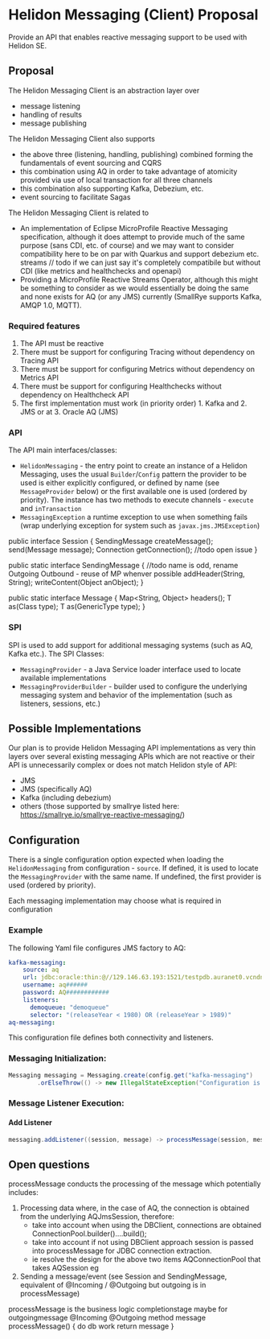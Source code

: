 # Helidon Messaging (Client) Proposal

Provide an API that enables reactive messaging support to be used with Helidon SE.

## Proposal

The Helidon Messaging Client is an abstraction layer over
- message listening
- handling of results
- message publishing

The Helidon Messaging Client also supports
- the above three (listening, handling, publishing) combined forming the fundamentals of event sourcing and CQRS
- this combination using AQ in order to take advantage of atomicity provided via use of local transaction for all three channels
- this combination also supporting Kafka, Debezium, etc. 
- event sourcing to facilitate Sagas

The Helidon Messaging Client is related to
- An implementation of Eclipse MicroProfile Reactive Messaging specification, although it does attempt to provide much of the same purpose (sans CDI, etc. of course) and we may want to consider compatibility here to be on par with Quarkus and support debezium etc. streams // todo if we can just say it's completely compatibile but without CDI  (like metrics and healthchecks and openapi)
- Providing a MicroProfile Reactive Streams Operator, although this might be something to consider as we would essentially be doing the same and none exists for AQ (or any JMS) currently (SmallRye supports Kafka, AMQP 1.0, MQTT).


### Required features

1. The API must be reactive 
2. There must be support for configuring Tracing without dependency on Tracing API
3. There must be support for configuring Metrics without dependency on Metrics API
4. There must be support for configuring Healthchecks without dependency on Healthcheck API
5. The first implementation must work (in priority order) 1. Kafka and 2. JMS or at 3. Oracle AQ (JMS)
  
### API

The API main interfaces/classes:
- `HelidonMessaging` - the entry point to create an instance of a Helidon Messaging, uses the usual `Builder`/`Config` pattern
    the provider to be used is either explicitly configured, or defined by name (see `MessageProvider` below) or
    the first available one is used (ordered by priority). The instance has two methods to execute channels -
    `execute` and `inTransaction`
- `MessagingException` a runtime exception to use when something fails (wrap underlying exception for system such as `javax.jms.JMSException`)

public interface Session {
    SendingMessage createMessage();
    send(Message message);
    Connection getConnection(); //todo open issue
}

public static interface SendingMessage { //todo name is odd, rename Outgoing Outbound - reuse of MP whenver possible
    addHeader(String, String);
    writeContent(Object anObject);
}

public static interface Message {
    Map<String, Object> headers();
    T as(Class<T> type);
    T as(GenericType<T> type);
}

### SPI

SPI is used to add support for additional messaging systems (such as AQ, Kafka etc.).
The SPI Classes:
- `MessagingProvider` - a Java Service loader interface used to locate available implementations
- `MessagingProviderBuilder` - builder used to configure the underlying messaging system and behavior of the 
    implementation (such as listeners, sessions, etc.)
   

## Possible Implementations

Our plan is to provide Helidon Messaging API implementations as very thin layers over several existing messaging APIs which are not reactive or their API is unnecessarily complex or does not match Helidon style of API:
- JMS
- JMS (specifically AQ)
- Kafka (including debezium)
- others (those supported by smallrye listed here: https://smallrye.io/smallrye-reactive-messaging/)

## Configuration

There is a single configuration option expected when loading the `HelidonMessaging` from configuration - 
`source`. If defined, it is used to locate the `MessagingProvider` with the same name. If undefined, the
first provider is used (ordered by priority).

Each messaging implementation may choose what is required in configuration

### Example
The following Yaml file configures JMS factory to AQ:
```yaml
kafka-messaging:
    source: aq
    url: jdbc:oracle:thin:@//129.146.63.193:1521/testpdb.auranet0.vcndns.oraclevcn.com
    username: aq######
    password: AQ############
    listeners:
      demoqueue: "demoqueue"
      selector: "(releaseYear < 1980) OR (releaseYear > 1989)"
aq-messaging:
```

This configuration file defines both connectivity and listeners.

### Messaging Initialization:
```java
Messaging messaging = Messaging.create(config.get("kafka-messaging")
        .orElseThrow(() -> new IllegalStateException("Configuration is missing"));
```

### Message Listener Execution:

#### Add Listener
```java
messaging.addListener((session, message) -> processMessage(session, message));
```
## Open questions

processMessage conducts the processing of the message which potentially includes:
1. Processing data where, in the case of AQ, the connection is obtained from the underlying AQJmsSession, therefore:
    - take into account when using the DBClient, connections are obtained ConnectionPool.builder()....build();
    - take into account if not using DBClient approach session is passed into processMessage for JDBC connection extraction.
    - ie resolve the design for the above two items
    AQConnectionPool that takes AQSession eg
2. Sending a message/event (see Session and SendingMessage, equivalent of @Incoming / @Outgoing but outgoing is in processMessage) 

processMessage is the business logic
completionstage maybe for outgoingmessage
@Incoming
@Outgoing
method message processMessage() {
do db work
return message
}

